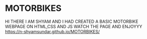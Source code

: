 # MOTORBIKES
HI THERE I AM SHYAM AND I HAD CREATED A BASIC MOTORBIKE WEBPAGE ON HTML,CSS AND JS WATCH THE PAGE AND ENJOYYY
https://n-shyamsundar.github.io/MOTORBIKES/
